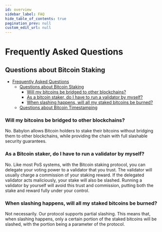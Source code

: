 ```yaml
---
id: overview
sidebar_label: FAQ
hide_table_of_contents: true
pagination_prev: null
custom_edit_url: null
---
```


# Frequently Asked Questions

## Questions about Bitcoin Staking

- [Frequently Asked Questions](#frequently-asked-questions)
  - [Questions about Bitcoin Staking](#questions-about-bitcoin-staking)
    - [Will my bitcoins be bridged to other blockchains?](#will-my-bitcoins-be-bridged-to-other-blockchains)
    - [As a bitcoin staker, do I have to run a validator by myself?](#as-a-bitcoin-staker-do-i-have-to-run-a-validator-by-myself)
    - [When slashing happens, will all my staked bitcoins be burned?](#when-slashing-happens-will-all-my-staked-bitcoins-be-burned)
  - [Questions about Bitcoin Timestamping](#questions-about-bitcoin-timestamping)

### Will my bitcoins be bridged to other blockchains?

No.
Babylon allows Bitcoin holders to stake their
bitcoins without bridging them to other blockchains,
while providing the chain with full slashable security guarantees.

### As a Bitcoin staker, do I have to run a validator by myself?

No.
Like most PoS systems,
with the Bitcoin staking protocol,
you can delegate your voting power to a validator that you trust.
The validator will usually charge a commission of your staking reward.
If the delegated validator acts maliciously, your stake will also be slashed.
Running a validator by yourself will avoid this trust and commission,
putting both the stake and reward fully under your control.

### When slashing happens, will all my staked bitcoins be burned?

Not necessarily.
Our protocol supports partial slashing.
This means that, when slashing happens,
only a certain portion of the staked bitcoins will be slashed,
with the portion being a parameter of the protocol.
